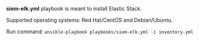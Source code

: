 **siem-elk.yml** playbook is meant to install Elastic Stack.

Supported operating systems: Red Hat/CentOS and Debian/Ubuntu.

Run command:
`ansible-playbook playbooks/siem-elk.yml -i inventory.yml`